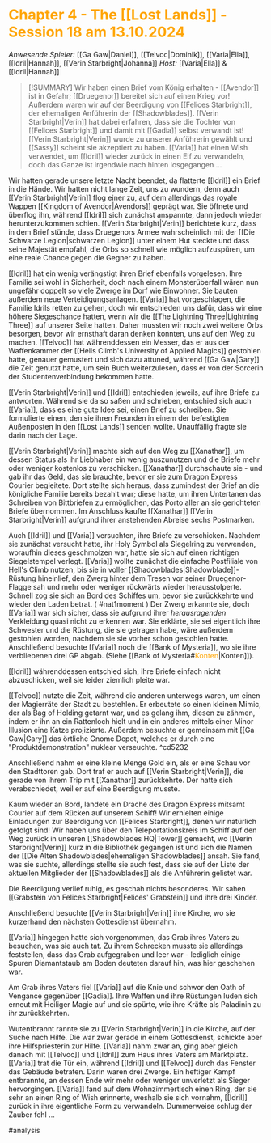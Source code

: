 # <font color = "orange">Chapter 4 - The [[Lost Lands]] - Session 18 am 13.10.2024</font>

_Anwesende Spieler:_ [[Ga Gaw|Daniel]], [[Telvoc|Dominik]], [[Varia|Ella]], [[Idril|Hannah]], [[Verin Starbright|Johanna]]
_Host:_ [[Varia|Ella]] & [[Idril|Hannah]]

>[!SUMMARY]
>Wir haben einen Brief vom König erhalten - [[Avendor]] ist in Gefahr; [[Druegenor]] bereitet sich auf einen Krieg vor! Außerdem waren wir auf der Beerdigung von [[Felices Starbright]], der ehemaligen Anführerin der [[Shadowblades]]. [[Verin Starbright|Verin]] hat dabei erfahren, dass sie die Tochter von [[Felices Starbright]] und damit mit [[Gadia]] selbst verwandt ist! [[Verin Starbright|Verin]] wurde zu unserer Anführerin gewählt und [[Sassy]] scheint sie akzeptiert zu haben. [[Varia]] hat einen Wish verwendet, um [[Idril]] wieder zurück in einen Elf zu verwandeln, doch das Ganze ist irgendwie nach hinten losgegangen ...

Wir hatten gerade unsere letzte Nacht beendet, da flatterte [[Idril]] ein Brief in die Hände. Wir hatten nicht lange Zeit, uns zu wundern, denn auch [[Verin Starbright|Verin]] flog einer zu, auf dem allerdings das royale Wappen [[Kingdom of Avendor|Avendors]] geprägt war. Sie öffnete und überflog ihn, während [[Idril]] sich zunächst anspannte, dann jedoch wieder herunterzukommen schien. [[Verin Starbright|Verin]] berichtete kurz, dass in dem Brief stünde, dass Druegenors Armee wahrscheinlich mit der [[Die Schwarze Legion|schwarzen Legion]] unter einem Hut steckte und dass seine Majestät empfahl, die Orbs so schnell wie möglich aufzuspüren, um eine reale Chance gegen die Gegner zu haben.

[[Idril]] hat ein wenig verängstigt ihren Brief ebenfalls vorgelesen. Ihre Familie sei wohl in Sicherheit, doch nach einem Monsterüberfall wären nun ungefähr doppelt so viele Zwerge im Dorf wie Einwohner. Sie bauten außerdem neue Verteidigungsanlagen. [[Varia]] hat vorgeschlagen, die Familie Idrils retten zu gehen, doch wir entschieden uns dafür, dass wir eine höhere Siegeschance hatten, wenn wir die [[The Lightning Three|Lightning Three]] auf unserer Seite hatten. Daher mussten wir noch zwei weitere Orbs besorgen, bevor wir ernsthaft daran denken konnten, uns auf den Weg zu machen. 
[[Telvoc]] hat währenddessen ein Messer, das er aus der Waffenkammer der [[Hells Climb's University of Applied Magics]] gestohlen hatte, genauer gemustert und sich dazu attuned, während [[Ga Gaw|Gary]] die Zeit genutzt hatte, um sein Buch weiterzulesen, dass er von der Sorcerin der Studentenverbindung bekommen hatte. 

[[Verin Starbright|Verin]] und [[Idril]] entschieden jeweils, auf ihre Briefe zu antworten. Während sie da so saßen und schrieben, entschied sich auch [[Varia]], dass es eine gute Idee sei, einen Brief zu schreiben. Sie formulierte einen, den sie ihren Freunden in einem der befestigten Außenposten in den [[Lost Lands]] senden wollte. Unauffällig fragte sie darin nach der Lage.

[[Verin Starbright|Verin]] machte sich auf den Weg zu [[Xanathar]], um dessen Status als ihr Liebhaber ein wenig auszunutzen und die Briefe mehr oder weniger kostenlos zu verschicken. [[Xanathar]] durchschaute sie - und gab ihr das Geld, das sie brauchte, bevor er sie zum Dragon Express Courier begleitete. Dort stellte sich heraus, dass zumindest der Brief an die königliche Familie bereits bezahlt war; diese hatte, um ihren Untertanen das Schreiben von Bittbriefen zu ermöglichen, das Porto aller an sie gerichteten Briefe übernommen. Im Anschluss kaufte [[Xanathar]] [[Verin Starbright|Verin]] aufgrund ihrer anstehenden Abreise sechs Postmarken.

Auch [[Idril]] und [[Varia]] versuchten, ihre Briefe zu verschicken. Nachdem sie zunächst versucht hatte, ihr Holy Symbol als Siegelring zu verwenden, woraufhin dieses geschmolzen war, hatte sie sich auf einen richtigen Siegelstempel verlegt. [[Varia]] wollte zunächst die einfache Postfiliale von Hell's Climb nutzen, bis sie in voller [[Shadowblades|Shadowblade]]-Rüstung hineinlief, den Zwerg hinter dem Tresen vor seiner Druegenor-Flagge sah und mehr oder weniger rückwärts wieder herausstolperte. Schnell zog sie sich an Bord des Schiffes um, bevor sie zurückkehrte und wieder den Laden betrat. ( #nat1moment ) Der Zwerg erkannte sie, doch [[Varia]] war sich sicher, dass sie aufgrund ihrer *herausragenden* Verkleidung quasi nicht zu erkennen war. Sie erklärte, sie sei eigentlich ihre Schwester und die Rüstung, die sie getragen habe, wäre außerdem gestohlen worden, nachdem sie sie vorher schon gestohlen hatte. Anschließend besuchte [[Varia]] noch die [[Bank of Mysteria]], wo sie ihre verbliebenen drei GP abgab. (Siehe [[Bank of Mysteria#<font color = "orange">Konten</font>|Konten]]).

[[Idril]] währenddessen entschied sich, ihre Briefe einfach nicht abzuschicken, weil sie leider ziemlich pleite war. 

[[Telvoc]] nutzte die Zeit, während die anderen unterwegs waren, um einen der Magierräte der Stadt zu bestehlen. Er erbeutete so einen kleinen Mimic, der als Bag of Holding getarnt war, und es gelang ihm, diesen zu zähmen, indem er ihn an ein Rattenloch hielt und in ein anderes mittels einer Minor Illusion eine Katze projizierte. Außerdem besuchte er gemeinsam mit [[Ga Gaw|Gary]] das örtliche Gnome Depot, welches er durch eine "Produktdemonstration" nuklear verseuchte. ^cd5232


Anschließend nahm er eine kleine Menge Gold ein, als er eine Schau vor den Stadttoren gab.
Dort traf er auch auf [[Verin Starbright|Verin]], die gerade von ihrem Trip mit [[Xanathar]] zurückkehrte. Der hatte sich verabschiedet, weil er auf eine Beerdigung musste.

Kaum wieder an Bord, landete ein Drache des Dragon Express mitsamt Courier auf dem Rücken auf unserem Schiff! Wir erhielten einige Einladungen zur Beerdigung von [[Felices Starbright]], denen wir natürlich gefolgt sind! Wir haben uns über den Teleportationskreis im Schiff auf den Weg zurück in unseren [[Shadowblades HQ|Tower]] gemacht, wo [[Verin Starbright|Verin]] kurz in die Bibliothek gegangen ist und sich die Namen der [[Die Alten Shadowblades|ehemaligen Shadowblades]] ansah. Sie fand, was sie suchte, allerdings stellte sie auch fest, dass sie auf der Liste der aktuellen Mitglieder der [[Shadowblades]] als die Anführerin gelistet war.

Die Beerdigung verlief ruhig, es geschah nichts besonderes. Wir sahen [[Grabstein von Felices Starbright|Felices' Grabstein]] und ihre drei Kinder.

Anschließend besuchte [[Verin Starbright|Verin]] ihre Kirche, wo sie kurzerhand den nächsten Gottesdienst übernahm.

[[Varia]] hingegen hatte sich vorgenommen, das Grab ihres Vaters zu besuchen, was sie auch tat. Zu ihrem Schrecken musste sie allerdings feststellen, dass das Grab aufgegraben und leer war - lediglich einige Spuren Diamantstaub am Boden deuteten darauf hin, was hier geschehen war. 

Am Grab ihres Vaters fiel [[Varia]] auf die Knie und schwor den Oath of Vengance gegenüber [[Gadia]]. Ihre Waffen und ihre Rüstungen luden sich erneut mit Heiliger Magie auf und sie spürte, wie ihre Kräfte als Paladinin zu ihr zurückkehrten.

Wutentbrannt rannte sie zu [[Verin Starbright|Verin]] in die Kirche, auf der Suche nach Hilfe. Die war zwar gerade in einem Gottesdienst, schickte aber ihre Hilfspriesterin zur Hilfe. [[Varia]] nahm zwar an, ging aber gleich danach mit [[Telvoc]] und [[Idril]] zum Haus ihres Vaters am Marktplatz. [[Varia]] trat die Tür ein, während [[Idril]] und [[Telvoc]] durch das Fenster das Gebäude betraten. Darin waren drei Zwerge. Ein heftiger Kampf entbrannte, an dessen Ende wir mehr oder weniger unverletzt als Sieger hervorgingen. [[Varia]] fand auf dem Wohnzimmertisch einen Ring, der sie sehr an einen Ring of Wish erinnerte, weshalb sie sich vornahm, [[Idril]] zurück in ihre eigentliche Form zu verwandeln. Dummerweise schlug der Zauber fehl ... 

#analysis